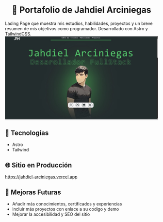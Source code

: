 <h1 align="center"> 💼 Portafolio de Jahdiel Arciniegas</h1>
Lading Page que muestra mis estudios, habilidades, proyectos y un breve resumen de mis objetivos como programador. Desarrollado con Astro y TailwindCSS. 
<br>
<div align="center">
  <img  src="https://github.com/JahdielArciniegas/portafolio/blob/main/public/ImgPrevia.jpg" alt="Lading Page - Jahdiel Arciniegas" width="800px">
</div>

## 🚀 Tecnologías

- Astro
- Tailwind

## 🌐 Sitio en Producción

https://jahdiel-arciniegas.vercel.app

## 🔧 Mejoras Futuras

- Añadir más conocimientos, certificados y experiencias
- Incluir más proyectos con enlace a su codigo y demo
- Mejorar la accesibilidad y SEO del sitio


